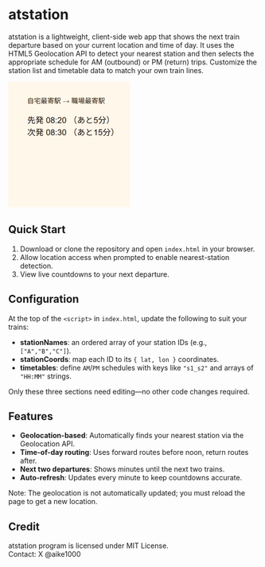# atstation

atstation is a lightweight, client-side web app that shows the next train departure based on your current location and time of day. It uses the HTML5 Geolocation API to detect your nearest station and then selects the appropriate schedule for AM (outbound) or PM (return) trips. Customize the station list and timetable data to match your own train lines.

<img src="ss.png" width="245px" />

## Quick Start
1. Download or clone the repository and open `index.html` in your browser.  
2. Allow location access when prompted to enable nearest-station detection.  
3. View live countdowns to your next departure.

## Configuration
At the top of the `<script>` in `index.html`, update the following to suit your trains:
- **stationNames**: an ordered array of your station IDs (e.g., `["A","B","C"]`).  
- **stationCoords**: map each ID to its `{ lat, lon }` coordinates.  
- **timetables**: define `AM`/`PM` schedules with keys like `"s1_s2"` and arrays of `"HH:MM"` strings.

Only these three sections need editing—no other code changes required.

## Features
- **Geolocation-based**: Automatically finds your nearest station via the Geolocation API.  
- **Time-of-day routing**: Uses forward routes before noon, return routes after.  
- **Next two departures**: Shows minutes until the next two trains.  
- **Auto-refresh**: Updates every minute to keep countdowns accurate.  

Note: The geolocation is not automatically updated; you must reload the page to get a new location.

## Credit
atstation program is licensed under MIT License.  
Contact: X @aike1000
